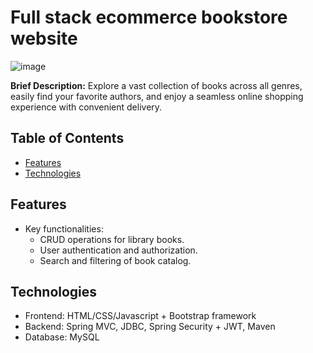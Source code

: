 # Full stack ecommerce bookstore website
![image](https://github.com/dcthoai/bookstore/assets/115138333/83cb09c9-af3b-41d5-986c-6eff85439673)

**Brief Description:**
Explore a vast collection of books across all genres, easily find your favorite authors, and enjoy a seamless online shopping experience with convenient delivery.
## Table of Contents
- [Features](#features)
- [Technologies](#technologies)


## Features
- Key functionalities:
    - CRUD operations for library books.
    - User authentication and authorization.
    - Search and filtering of book catalog.

## Technologies
- Frontend: HTML/CSS/Javascript + Bootstrap framework
- Backend: Spring MVC, JDBC, Spring Security + JWT, Maven
- Database: MySQL


